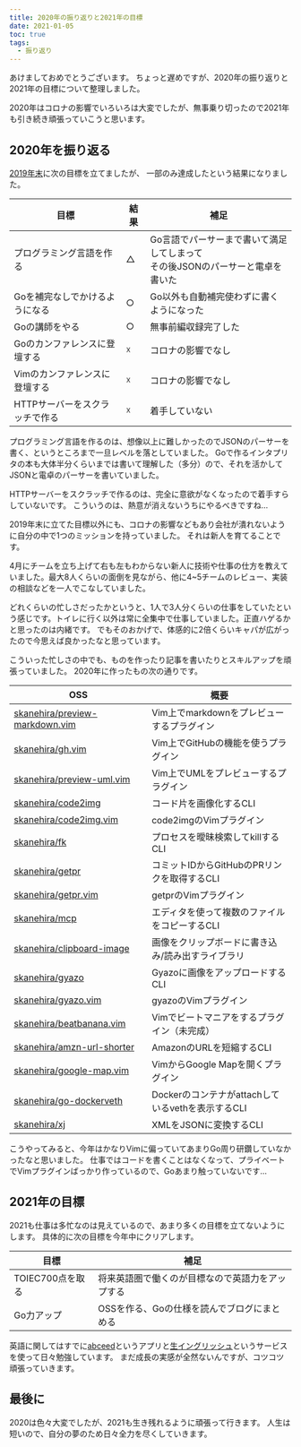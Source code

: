 ```yaml
---
title: 2020年の振り返りと2021年の目標
date: 2021-01-05
toc: true
tags:
  - 振り返り
---
```


あけましておめでとうございます。
ちょっと遅めですが、2020年の振り返りと2021年の目標について整理しました。

2020年はコロナの影響でいろいろは大変でしたが、無事乗り切ったので2021年も引き続き頑張っていこうと思います。

## 2020年を振り返る
[2019年末](https://skanehira.github.io/blog/posts/20191230-look-back-on-this-year/#%E6%9D%A5%E5%B9%B4%E3%81%AE%E7%9B%AE%E6%A8%99)に次の目標を立てましたが、
一部のみ達成したという結果になりました。

| 目標                           | 結果 | 補足                                                                             |
|--------------------------------|------|----------------------------------------------------------------------------------|
| プログラミング言語を作る       | △    | Go言語でパーサーまで書いて満足してしまって<br>その後JSONのパーサーと電卓を書いた |
| Goを補完なしでかけるようになる | ○    | Go以外も自動補完使わずに書くようになった                                         |
| Goの講師をやる                 | ○    | 無事前編収録完了した                                                             |
| Goのカンファレンスに登壇する   | ☓    | コロナの影響でなし                                                               |
| Vimのカンファレンスに登壇する  | ☓    | コロナの影響でなし                                                               |
| HTTPサーバーをスクラッチで作る | ☓    | 着手していない                                                                   |

プログラミング言語を作るのは、想像以上に難しかったのでJSONのパーサーを書く、というところまで一旦レベルを落としていました。
Goで作るインタプリタの本も大体半分くらいまでは書いて理解した（多分）ので、それを活かしてJSONと電卓のパーサーを書いていました。

HTTPサーバーをスクラッチで作るのは、完全に意欲がなくなったので着手すらしていないです。
こういうのは、熱意が消えないうちにやるべきですね...

2019年末に立てた目標以外にも、コロナの影響などもあり会社が潰れないように自分の中で1つのミッションを持っていました。
それは新人を育てることです。

4月にチームを立ち上げて右も左もわからない新人に技術や仕事の仕方を教えていました。最大8人くらいの面倒を見ながら、他に4~5チームのレビュー、実装の相談などを一人でこなしていました。

どれくらいの忙しさだったかというと、1人で3人分くらいの仕事をしていたという感じです。トイレに行く以外は常に全集中で仕事していました。正直ハゲるかと思ったのは内緒です。
でもそのおかげで、体感的に2倍くらいキャパが広がったので今思えば良かったなと思っています。

こういった忙しさの中でも、ものを作ったり記事を書いたりとスキルアップを頑張っていました。
2020年に作ったもの次の通りです。

|OSS                                                                                |概要                                             |
|-----------------------------------------------------------------------------------|-------------------------------------------------|
|[skanehira/preview-markdown.vim](https://github.com/skanehira/preview-markdown.vim)|Vim上でmarkdownをプレビューするプラグイン        |
|[skanehira/gh.vim](https://github.com/skanehira/gh.vim)                            |Vim上でGitHubの機能を使うプラグイン              |
|[skanehira/preview-uml.vim](https://github.com/skanehira/preview-uml.vim)          |Vim上でUMLをプレビューするプラグイン             |
|[skanehira/code2img](https://github.com/skanehira/code2img)                        |コード片を画像化するCLI                          |
|[skanehira/code2img.vim](https://github.com/skanehira/code2img.vim)                |code2imgのVimプラグイン                          |
|[skanehira/fk](https://github.com/skanehira/fk)                                    |プロセスを曖昧検索してkillするCLI                |
|[skanehira/getpr](https://github.com/skanehira/getpr)                              |コミットIDからGitHubのPRリンクを取得するCLI      |
|[skanehira/getpr.vim](https://github.com/skanehira/getpr.vim)                      |getprのVimプラグイン                             |
|[skanehira/mcp](https://github.com/skanehira/mcp)                                  |エディタを使って複数のファイルをコピーするCLI    |
|[skanehira/clipboard-image](https://github.com/skanehira/clipboard-image)          |画像をクリップボードに書き込み/読み出すライブラリ|
|[skanehira/gyazo](https://github.com/skanehira/gyazo)                              |Gyazoに画像をアップロードするCLI                 |
|[skanehira/gyazo.vim](https://github.com/skanehira/gyazo.vim)                      |gyazoのVimプラグイン                             |
|[skanehira/beatbanana.vim](https://github.com/skanehira/beatbanana.vim)            |Vimでビートマニアをするプラグイン（未完成）      |
|[skanehira/amzn-url-shorter](https://github.com/skanehira/amzn-url-shorter)        |AmazonのURLを短縮するCLI                         |
|[skanehira/google-map.vim](https://github.com/skanehira/google-map.vim)            |VimからGoogle Mapを開くプラグイン                |
|[skanehira/go-dockerveth](https://github.com/skanehira/go-dockerveth)              |Dockerのコンテナがattachしているvethを表示するCLI|
|[skanehira/xj](https://github.com/skanehira/xj)                                    |XMLをJSONに変換するCLI                           |

こうやってみると、今年はかなりVimに偏っていてあまりGo周り研鑽していなかったなと思いました。
仕事ではコードを書くことはなくなって、プライベートでVimプラグインばっかり作っているので、Goあまり触っていないです...

## 2021年の目標
2021も仕事は多忙なのは見えているので、あまり多くの目標を立てないようにします。
具体的に次の目標を今年中にクリアします。

| 目標             | 補足                                             |
|------------------|--------------------------------------------------|
| TOIEC700点を取る | 将来英語圏で働くのが目標なので英語力をアップする |
| Go力アップ       | OSSを作る、Goの仕様を読んでブログにまとめる      |

英語に関してはすでに[abceed](https://www.abceed.com)というアプリと[生イングリッシュ](https://cdc-eigo365.com)というサービスを使って日々勉強しています。
まだ成長の実感が全然ないんですが、コツコツ頑張っていきます。

## 最後に
2020は色々大変でしたが、2021も生き残れるように頑張って行きます。
人生は短いので、自分の夢のため日々全力を尽くしていきます。
